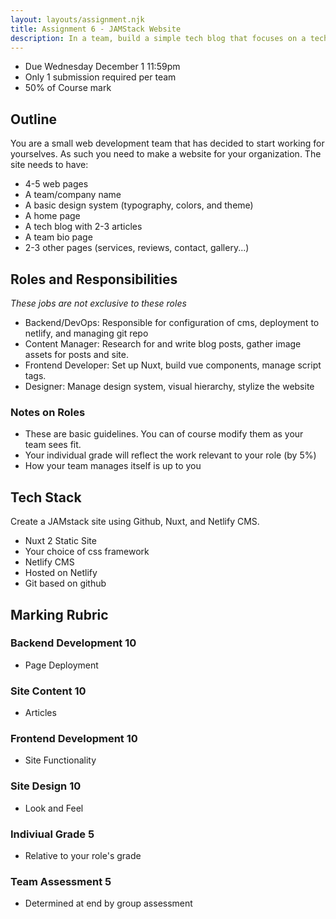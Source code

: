 ```yaml
---
layout: layouts/assignment.njk
title: Assignment 6 - JAMStack Website
description: In a team, build a simple tech blog that focuses on a technology/theory in web development. Each team member will have a well defined role in this project (backend, content manager, frontend developer, designer).
---
```

- Due Wednesday December 1 11:59pm
- Only 1 submission required per team
- 50% of Course mark

## Outline
You are a small web development team that has decided to start working for yourselves. As such you need to make a website for your organization. The site needs to have:
- 4-5 web pages
- A team/company name
- A basic design system (typography, colors, and theme)
- A home page
- A tech blog with 2-3 articles
- A team bio page
- 2-3 other pages (services, reviews, contact, gallery...) 

## Roles and Responsibilities
_These jobs are not exclusive to these roles_
- Backend/DevOps: Responsible for configuration of cms, deployment to netlify, and managing git repo
- Content Manager: Research for and write blog posts, gather image assets for posts and site.
- Frontend Developer: Set up Nuxt, build vue components, manage script tags.
- Designer: Manage design system, visual hierarchy, stylize the website

### Notes on Roles
- These are basic guidelines. You can of course modify them as your team sees fit.
- Your individual grade will reflect the work relevant to your role (by 5%)
- How your team manages itself is up to you

## Tech Stack
Create a JAMstack site using Github, Nuxt, and Netlify CMS.
- Nuxt 2 Static Site
- Your choice of css framework
- Netlify CMS
- Hosted on Netlify
- Git based on github
 
## Marking Rubric

### Backend Development 10
- Page Deployment

### Site Content 10
- Articles

### Frontend Development 10
- Site Functionality

### Site Design 10
- Look and Feel

### Indiviual Grade 5
- Relative to your role's grade

### Team Assessment 5
- Determined at end by group assessment

